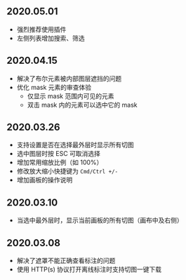 ## 2020.05.01
- 强烈推荐使用插件
- 左侧列表增加搜索、筛选

## 2020.04.15
- 解决了布尔元素被内部图层遮挡的问题
- 优化 mask 元素的审查体验
  - 仅显示 mask 范围内可见的元素
  - 双击 mask 内的元素可以选中它的 mask

## 2020.03.26
- 支持设置是否在选择最外层时显示所有切图
- 选中图层时按 ESC 可取消选择
- 增加常用缩放比例（如 100%）
- 修改放大缩小快捷键为 `Cmd/Ctrl +/-`
- 增加画板的操作说明

## 2020.03.10
- 当选中最外层时，显示当前画板的所有切图（画布中及右侧）

## 2020.03.08
- 解决了遮罩不能正确查看标注的问题
- 使用 HTTP(s) 协议打开离线标注时支持切图一键下载
